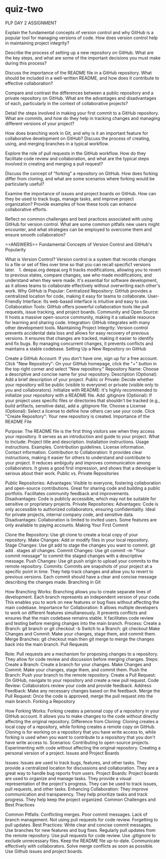 # quiz-two
PLP DAY 2 ASSIGNMENT

Explain the fundamental concepts of version control and why GitHub is a popular tool for managing versions of code. How does version control help in maintaining project integrity?

Describe the process of setting up a new repository on GitHub. What are the key steps, and what are some of the important decisions you must make during this process?

Discuss the importance of the README file in a GitHub repository. What should be included in a well-written README, and how does it contribute to effective collaboration?

Compare and contrast the differences between a public repository and a private repository on GitHub. What are the advantages and disadvantages of each, particularly in the context of collaborative projects?

Detail the steps involved in making your first commit to a GitHub repository. What are commits, and how do they help in tracking changes and managing different versions of your project?

How does branching work in Git, and why is it an important feature for collaborative development on GitHub? Discuss the process of creating, using, and merging branches in a typical workflow.

Explore the role of pull requests in the GitHub workflow. How do they facilitate code review and collaboration, and what are the typical steps involved in creating and merging a pull request?

Discuss the concept of "forking" a repository on GitHub. How does forking differ from cloning, and what are some scenarios where forking would be particularly useful?

Examine the importance of issues and project boards on GitHub. How can they be used to track bugs, manage tasks, and improve project organization? Provide examples of how these tools can enhance collaborative efforts.

Reflect on common challenges and best practices associated with using GitHub for version control. What are some common pitfalls new users might encounter, and what strategies can be employed to overcome them and ensure smooth collaboration?

==ANSWERS==
Fundamental Concepts of Version Control and GitHub's Popularity

What is Version Control?
Version control is a system that records changes to a file or set of files over time so that you can recall specific1 versions later.   
1.
deepai.org
deepai.org
It tracks modifications, allowing you to revert to previous states, compare changes, see who made modifications, and understand when they were made.
It's essential for software development, as it allows teams to collaborate effectively without overwriting each other's work.
Why GitHub is Popular:
Centralized Repository: GitHub provides a centralized location for code, making it easy for teams to collaborate.
User-Friendly Interface: Its web-based interface is intuitive and easy to use.
Collaboration Tools: GitHub offers powerful collaboration tools like pull requests, issue tracking, and project boards.
Community and Open Source: It hosts a massive open-source community, making it a valuable resource for learning and sharing code.
Integration: GitHub integrates with many other development tools.
Maintaining Project Integrity:
Version control prevents accidental data loss and allows for easy recovery of previous versions.
It ensures that changes are tracked, making it easier to identify and fix bugs.
By managing concurrent changes, it prevents conflicts and maintains a stable codebase.
Setting Up a New Repository on GitHub

Create a GitHub Account: If you don't have one, sign up for a free account.
Click "New Repository": On your GitHub homepage, click the "+" button in the top right corner and select "New repository."
Repository Name: Choose a descriptive and concise name for your repository.
Description (Optional): Add a brief description of your project.
Public or Private: Decide whether your repository will be public (visible to everyone) or private (visible only to you and collaborators).
Initialize with README: It's highly recommended to initialize your repository with a README file.
Add .gitignore (Optional): If your project uses specific files or directories that shouldn't be tracked (e.g., build artifacts, sensitive data), add a .gitignore file.
Choose a License (Optional): Select a license to define how others can use your code.
Click "Create Repository": Your new repository is created.
Importance of the README File

Purpose: The README file is the first thing visitors see when they access your repository. It serves as an introduction and guide to your project.
What to Include:
Project title and description.
Installation instructions.
Usage instructions.
Examples.
Contribution guidelines.
License information.
Contact information.
Contribution to Collaboration:
It provides clear instructions, making it easier for others to understand and contribute to your project.
It reduces ambiguity and improves communication among collaborators.
It gives a good first impression, and shows that a developer is serious about their work.
Public vs. Private Repositories

Public Repositories:
Advantages:
Visible to everyone, fostering collaboration and open-source contributions.
Great for sharing code and building a public portfolio.
Facilitates community feedback and improvements.
Disadvantages:
Code is publicly accessible, which may not be suitable for sensitive or proprietary projects.
Private Repositories:
Advantages:
Code is only accessible to authorized collaborators, ensuring confidentiality.
Ideal for private projects, internal company code, and sensitive data.
Disadvantages:
Collaboration is limited to invited users.
Some features are only available to paying accounts.
Making Your First Commit

Clone the Repository: Use git clone <repository URL> to create a local copy of your repository.
Make Changes: Add or modify files in your local repository.
Stage Changes: Use git add <file name> to stage the changes you want to commit. git add . stages all changes.
Commit Changes: Use git commit -m "Your commit message" to commit the staged changes with a descriptive message.
Push Changes: Use git push origin <branch name> to upload your commits to the remote repository.
Commits:
Commits are snapshots of your project at a specific point in time.
They help track changes and allow you to revert to previous versions.
Each commit should have a clear and concise message describing the changes made.
Branching in Git

How Branching Works:
Branching allows you to create separate lines of development.
Each branch represents an independent version of your code.
This enables you to work on new features or bug fixes without affecting the main codebase.
Importance for Collaboration:
It allows multiple developers to work on different features simultaneously.
It prevents conflicts and ensures that the main codebase remains stable.
It facilitates code review and testing before merging changes into the main branch.
Process:
Create a Branch: git branch <branch name> or git checkout -b <branch name>
Switch to a Branch: git checkout <branch name>
Make Changes and Commit: Make your changes, stage them, and commit them.
Merge Branches: git checkout main then git merge <branch name> to merge the changes back into the main branch.
Pull Requests

Role: Pull requests are a mechanism for proposing changes to a repository. They allow for code review and discussion before merging changes.
Steps:
Create a Branch: Create a branch for your changes.
Make Changes and Commit: Make your changes, stage them, and commit them.
Push the Branch: Push your branch to the remote repository.
Create a Pull Request: On GitHub, navigate to your repository and create a new pull request.
Code Review: Collaborators review your code and provide feedback.
Address Feedback: Make any necessary changes based on the feedback.
Merge the Pull Request: Once the code is approved, merge the pull request into the main branch.
Forking a Repository

How Forking Works:
Forking creates a personal copy of a repository in your GitHub account.
It allows you to make changes to the code without directly affecting the original repository.
Difference from Cloning:
Cloning creates a local copy of a repository, while forking creates a remote copy on GitHub.
Cloning is for working on a repository that you have write access to, while forking is used when you want to contribute to a repository that you don't have write access to.
Scenarios:
Contributing to open-source projects.
Experimenting with code without affecting the original repository.
Creating a personal version of a project.
Issues and Project Boards

Issues:
Issues are used to track bugs, features, and other tasks.
They provide a centralized location for discussions and collaboration.
They are a great way to handle bug reports from users.
Project Boards:
Project boards are used to organize and manage tasks.
They provide a visual representation of the project's progress.
They can be used to track issues, pull requests, and other tasks.
Enhancing Collaboration:
They improve communication and transparency.
They help prioritize tasks and track progress.
They help keep the project organized.
Common Challenges and Best Practices

Common Pitfalls:
Conflicting merges.
Poor commit messages.
Lack of branch management.
Not using pull requests for code review.
Forgetting to pull updates.
Best Practices:
Write clear and concise commit messages.
Use branches for new features and bug fixes.
Regularly pull updates from the remote repository.
Use pull requests for code review.
Use .gitignore to exclude unnecessary files.
Keep the README file up-to-date.
Communicate effectively with collaborators.
Solve merge conflicts as soon as possible.
Use Github issues and project boards.
